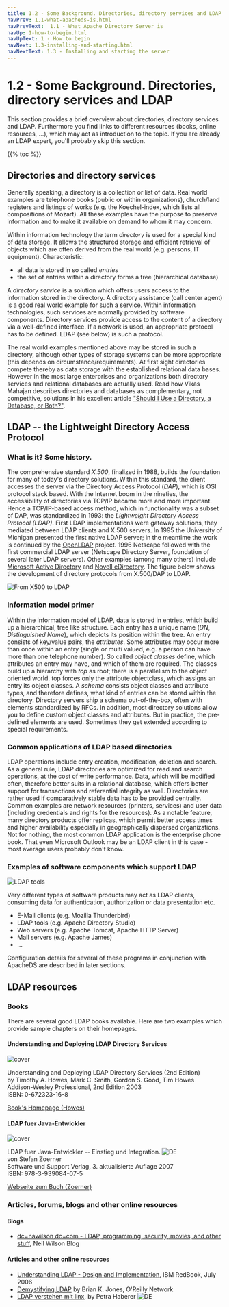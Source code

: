 ```yaml
---
title: 1.2 - Some Background. Directories, directory services and LDAP
navPrev: 1.1-what-apacheds-is.html
navPrevText:  1.1 - What Apache Directory Server is
navUp: 1-how-to-begin.html
navUpText: 1 - How to begin
navNext: 1.3-installing-and-starting.html
navNextText: 1.3 - Installing and starting the server
---
```


# 1.2 - Some Background. Directories, directory services and LDAP

This section provides a brief overview about directories, directory services and LDAP. Furthermore you find links to different resources (books, online resources, ...), which may act as introduction to the topic. If you are already an LDAP expert, you'll probably skip this section. 

{{% toc %}}

## Directories and directory services

Generally speaking, a directory is a collection or list of data. Real world examples are telephone books (public or within organizations), church/land registers and listings of works (e.g. the Koechel-index, which lists all compositions of Mozart). All these examples have the purpose to preserve information and to make it available on demand to whom it may concern.

Within information technology the term *directory* is used for a special kind of data storage. It allows the structured storage and efficient retrieval of objects which are often derived from the real world (e.g. persons, IT equipment). Characteristic:
* all data is stored in so called *entries*
* the set of entries within a directory forms a tree (hierarchical database)

A *directory service* is a solution which offers users access to the information stored in the directory. A directory assistance (call center agent) is a good real world example for such a service. Within information technologies, such services are normally provided by software components. Directory services provide access to the content of a directory via a well-defined interface. If a network is used, an appropriate protocol has to be defined. LDAP (see below) is such a protocol.

The real world examples mentioned above may be stored in such a directory, although other types of storage systems can be more appropriate (this depends on circumstance/requirements). At first sight directories compete thereby as data storage with the established relational data bases. However in the most large enterprises and organizations both directory services and relational databases are actually used. Read how Vikas Mahajan describes directories and databases as complementary, not competitive, solutions in his excellent article ["Should I Use a Directory, a Database, or Both?"](http://support.novell.com/techcenter/articles/ana20011101.html).

## LDAP -- the Lightweight Directory Access Protocol

### What is it? Some history.

The comprehensive standard *X.500*, finalized in 1988, builds the foundation for many of today's directory solutions. Within this standard, the client accesses the server via the Directory Access Protocol (*DAP*), which is OSI protocol stack based. With the Internet boom in the nineties, the accessibility of directories via TCP/IP became more and more important. Hence a TCP/IP-based access method, which in functionality was a subset of DAP, was standardized in 1993: the *Lightweight Directory Access Protocol (LDAP)*. First LDAP implementations were gateway solutions, they mediated between LDAP clients and X.500 servers.  In 1995 the University of Michigan presented the first native LDAP server; in the meantime the work is continued by the [OpenLDAP](http://www.openldap.org/) project. 1996 Netscape followed with the first commercial LDAP server (Netscape Directory Server, foundation of several later LDAP servers). Other examples (among many others) include [Microsoft Active Directory](http://www.microsoft.com/ad/) and [Novell eDirectory](http://www.novell.com/products/edirectory/). The figure below shows the development of directory protocols from X.500/DAP to LDAP.

![From X500 to LDAP](images/fromX500toLDAP.png)

### Information model primer

Within the information model of LDAP, data is stored in entries, which build up a hierarchical, tree like structure. Each entry has a unique name (*DN*, *Distinguished Name*), which depicts its position within the tree. An entry consists of key/value pairs, the *attributes*. Some attributes may occur more than once within an entry (single or multi valued, e.g. a person can have more than one telephone number). So called *object classes* define, which attributes an entry may have, and which of them are required. The classes build up a hierarchy with *top* as root; there is a parallelism to the object oriented world. top forces only the attribute objectclass, which assigns an entry its object classes. A *schema* consists object classes and attribute types, and therefore defines, what kind of entries can be stored within the directory. Directory servers ship a schema out-of-the-box, often with elements standardized by RFCs. In addition, most directory solutions allow you to define custom object classes and attributes. But in practice, the pre-defined elements are used. Sometimes they get extended according to special requirements.

### Common applications of LDAP based directories

LDAP operations include entry creation, modification, deletion and search. As a general rule, LDAP directories are optimized for read and search operations, at the cost of write performance. Data, which will be modified often, therefore better suits in a relational database, which offers better support for transactions and referential integrity as well. Directories are rather used if comparatively stable data has to be provided centrally.  
Common examples are network resources (printers, services) and user data  (including credentials and rights for the resources). As a notable feature, many directory products offer replicas, which permit better access times and higher availability especially in geographically dispersed organizations. Not for nothing, the most common LDAP application is the enterprise phone book. That even Microsoft Outlook may be an LDAP client in this case - most average users probably don't know.


### Examples of software components which support LDAP

![LDAP tools](images/ldap-tools.png)

Very different types of software products may act as LDAP clients, consuming data for authentication, authorization or data presentation etc.

* E-Mail clients (e.g. Mozilla Thunderbird)
* LDAP tools (e.g. Apache Directory Studio)
* Web servers (e.g. Apache Tomcat, Apache HTTP Server)
* Mail servers (e.g. Apache James)
* ...

Configuration details for several of these programs in conjunction with ApacheDS are described in later sections.

## LDAP resources

### Books

There are several good LDAP books available. Here are two examples which provide sample chapters on their homepages.

#### Understanding and Deploying LDAP Directory Services

![cover](images/cover_howes_100.gif)

Understanding and Deploying LDAP Directory Services (2nd Edition) <br/>
by Timothy A. Howes, Mark C. Smith, Gordon S. Good, Tim Howes <br/>
Addison-Wesley Professional, 2nd Edition 2003 <br/>
ISBN: 0-672323-16-8 <br/>

[Book's Homepage (Howes)](http://awprofessional.com/title/0672323168)

#### LDAP fuer Java-Entwickler

![cover](images/cover_zoerner_100.gif)

LDAP fuer Java-Entwickler -- Einstieg und Integration. ![DE](images/de.png) <br/>
von Stefan Zoerner <br/>
Software und Support Verlag, 3. aktualisierte Auflage 2007 <br/>
ISBN: 978-3-939084-07-5 <br/>

[Webseite zum Buch (Zoerner)](http://www.entwickler-press.de/buecher/ldap/)

### Articles, forums, blogs and other online resources

#### Blogs

* [dc=nawilson,dc=com - LDAP, programming, security, movies, and other stuff](https://nawilson.com/), Neil Wilson Blog

#### Articles and other online resources

* [Understanding LDAP - Design and Implementation](http://www.redbooks.ibm.com/abstracts/SG244986.html?Open), IBM RedBook, July 2006
* [Demystifying LDAP](http://www.oreillynet.com/pub/a/sysadmin/2006/07/27/demystifying-ldap.html) by Brian K. Jones, O'Reilly Network
* [LDAP verstehen mit linx](http://www.mitlinx.de/ldap/), by Petra Haberer ![DE](images/de.png)


